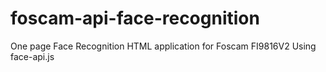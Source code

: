 # foscam-api-face-recognition
One page Face Recognition HTML application for Foscam FI9816V2 Using face-api.js
